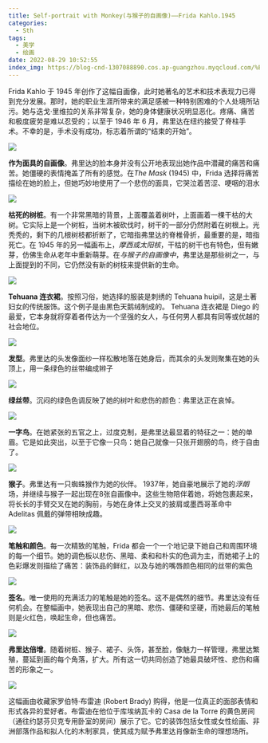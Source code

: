 ```yaml
---
title: Self-portrait with Monkey(与猴子的自画像)——Frida Kahlo.1945
categories:
  - Sth
tags:
  - 美学
  - 绘画
date: 2022-08-29 10:52:55
index_img: https://blog-cnd-1307088890.cos.ap-guangzhou.myqcloud.com/%E5%BE%AE%E4%BF%A1%E6%88%AA%E5%9B%BE_20220829095455.png
---
```


<!-- more -->
<!-- categories:Dev、Ops、Study、Sth、News、work-->
<!-- tags: 
Python、MySQL、LeetCode、机器学习、Linux、Big Data、Java、BlockChain、Docker、Web 、分布式、
Maven、数据结构、JVM、JavaScript、Crontab、Shell、Ubuntu、VPN、NodeJS、String、VM、Hadoop、
Life、树莓派、Git、Hexo、算法、运维、网络、算法、电影、美学、写作、哲学、文档
 -->
Frida Kahlo 于 1945 年创作了这幅自画像，此时她著名的艺术和技术表现力已得到充分发展。那时，她的职业生涯所带来的满足感被一种特别困难的个人处境所玷污。她与迭戈·里维拉的关系非常复杂，她的身体健康状况明显恶化。疼痛、痛苦和极度疲劳是难以忍受的；以至于 1946 年 6 月，弗里达在纽约接受了脊柱手术。不幸的是，手术没有成功，标志着所谓的“结束的开始”。

![](https://blog-cnd-1307088890.cos.ap-guangzhou.myqcloud.com/%E5%BE%AE%E4%BF%A1%E6%88%AA%E5%9B%BE_20220829095455.png)



**作为面具的自画像**。弗里达的脸本身并没有公开地表现出她作品中潜藏的痛苦和痛苦。她僵硬的表情掩盖了所有的感觉。在*The Mask* (1945) 中，Frida 选择将痛苦描绘在她的脸上，但她巧妙地使用了一个悲伤的面具，它哭泣着苦涩、哽咽的泪水

![](https://blog-cnd-1307088890.cos.ap-guangzhou.myqcloud.com/image-20220829100208912.png)



**枯死的树桩**。有一个非常黑暗的背景，上面覆盖着树叶，上面画着一棵干枯的大树。它实际上是一个树桩，当树木被砍伐时，树干的一部分仍然附着在树根上。光秃秃的，剩下的几根树枝都折断了，它暗指弗里达的脊椎骨折，最重要的是，暗指死亡。在 1945 年的另一幅画布上，*摩西或太阳核*，干枯的树干也有特色，但有嫩芽，仿佛生命从老年中重新萌芽。在*与猴子的自画像中*，弗里达是那些树之一，与上面提到的不同，它仍然没有新的树枝来提供新的生命。

![](https://blog-cnd-1307088890.cos.ap-guangzhou.myqcloud.com/image-20220829100250915.png)



**Tehuana 连衣裙**。按照习俗，她选择的服装是刺绣的 Tehuana huipil，这是土著妇女的传统服饰。这个例子是由黑色天鹅绒制成的。 Tehuana 连衣裙是 Diego 的最爱，它本身就将穿着者传达为一个坚强的女人，与任何男人都具有同等或优越的社会地位。

![](https://blog-cnd-1307088890.cos.ap-guangzhou.myqcloud.com/image-20220829100332041.png)



**发型**。弗里达的头发像面纱一样松散地落在她身后，而其余的头发则聚集在她的头顶上，用一条绿色的丝带编成辫子

![](https://blog-cnd-1307088890.cos.ap-guangzhou.myqcloud.com/image-20220829100754157.png)



**绿丝带**。沉闷的绿色色调反映了她的树叶和悲伤的颜色：弗里达正在哀悼。

![](https://blog-cnd-1307088890.cos.ap-guangzhou.myqcloud.com/image-20220829101001258.png)



**一字鸟**。在她紧张的五官之上，过度克制，是弗里达最显着的特征之一：她的单眉。它是如此突出，以至于它像一只鸟：她自己就像一只张开翅膀的鸟，终于自由了。

![](https://blog-cnd-1307088890.cos.ap-guangzhou.myqcloud.com/image-20220829101032935.png)



**猴子**。弗里达有一只蜘蛛猴作为她的伙伴。 1937年，她自豪地展示了她的*浮朗*场，并继续与猴子一起出现在8张自画像中。这些生物陪伴着她，将她包裹起来，将长长的手臂交叉在她的胸前，与她在身体上交叉的披肩或墨西哥革命中 Adelitas 佩戴的弹带相映成趣。

![](https://blog-cnd-1307088890.cos.ap-guangzhou.myqcloud.com/image-20220829102734144.png)



**笔触和颜色**。每一次精致的笔触，Frida 都会一个一个地记录下她自己和周围环境的每一个细节。她的调色板以悲伤、黑暗、柔和和朴实的色调为主，而她裙子上的色彩爆发则描绘了痛苦：装饰品的鲜红，以及与她的嘴唇颜色相同的丝带的紫色

![](https://blog-cnd-1307088890.cos.ap-guangzhou.myqcloud.com/image-20220829103022700.png)



**签名**。唯一使用的充满活力的笔触是她的签名。这不是偶然的细节。弗里达没有任何机会。在整幅画中，她表现出自己的黑暗、悲伤、僵硬和坚硬，而她最后的笔触则是火红色，唤起生命，但也痛苦。

![](https://blog-cnd-1307088890.cos.ap-guangzhou.myqcloud.com/image-20220829103055473.png)



**弗里达倍增**。随着树桩、猴子、裙子、头饰，甚至脸，像魅力一样管理，弗里达繁殖，蔓延到画的每个角落，扩大。所有这一切共同创造了她最具破坏性、悲伤和痛苦的形象之一。

![](https://blog-cnd-1307088890.cos.ap-guangzhou.myqcloud.com/image-20220829103206549.png)





这幅画由收藏家罗伯特·布雷迪 (Robert Brady) 购得，他是一位真正的面部表情和形式各异的爱好者。布雷迪在他位于库埃纳瓦卡的 Casa de la Torre 的黄色房间（通往约瑟芬贝克专用卧室的房间）展示了它。它的装饰包括女性或女性绘画、非洲部落作品和拟人化的木制家具，使其成为赋予弗里达肖像新生命的理想场所。
